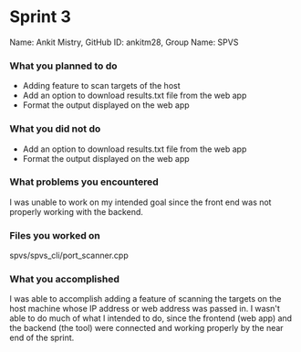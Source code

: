 # Sprint 3

Name: Ankit Mistry, GitHub ID: ankitm28, Group Name: SPVS

### What you planned to do
* Adding feature to scan targets of the host
* Add an option to download results.txt file from the web app
* Format the output displayed on the web app

### What you did not do
* Add an option to download results.txt file from the web app
* Format the output displayed on the web app

### What problems you encountered
I was unable to work on my intended goal since the front end was not properly working with the backend.

### Files you worked on
spvs/spvs_cli/port_scanner.cpp

### What you accomplished
I was able to accomplish adding a feature of scanning the targets on the host machine whose IP address or web address was passed in. I wasn't able to do much of what I intended to do, since the frontend (web app) and the backend (the tool) were connected and working properly by the near end of the sprint.

